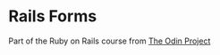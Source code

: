 # Rails Forms

Part of the Ruby on Rails course from [The Odin Project](https://www.theodinproject.com/lessons/ruby-on-rails-forms)
